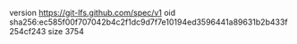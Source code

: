 version https://git-lfs.github.com/spec/v1
oid sha256:ec585f00f707042b4c2f1dc9d7f7e10194ed3596441a89631b2b433f254cf243
size 3754
